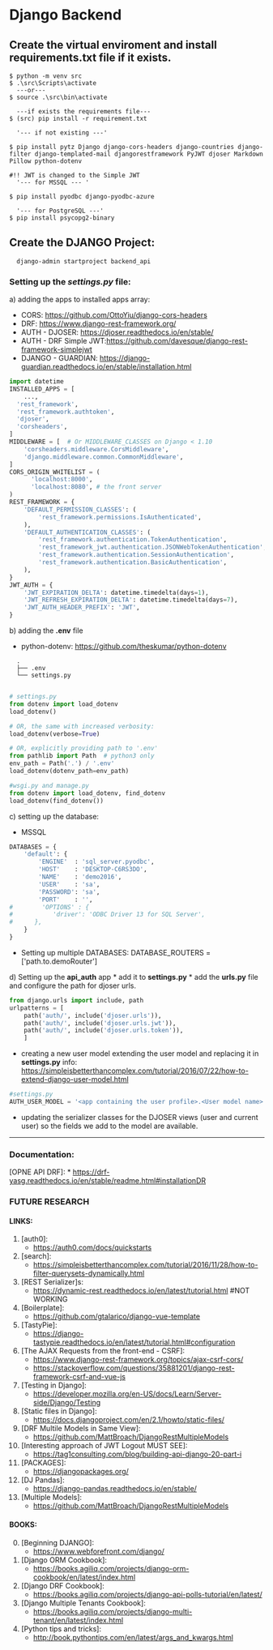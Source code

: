 # Django Backend

## Create the virtual enviroment and install requirements.txt file if it exists.

```shell
$ python -m venv src
$ .\src\Scripts\activate
  ---or---
$ source .\src\bin\activate

  ---if exists the requirements file---
$ (src) pip install -r requirement.txt

  '--- if not existing ---'

$ pip install pytz Django django-cors-headers django-countries django-filter django-templated-mail djangorestframework PyJWT djoser Markdown Pillow python-dotenv

#!! JWT is changed to the Simple JWT
  '--- for MSSQL --- '

$ pip install pyodbc django-pyodbc-azure

  '--- for PostgreSQL ---'
$ pip install psycopg2-binary
```

## Create the DJANGO Project:

```shell
  django-admin startproject backend_api
```

### Setting up the **_settings.py_** file:

a) adding the apps to installed apps array:

- CORS: https://github.com/OttoYiu/django-cors-headers
- DRF: https://www.django-rest-framework.org/
- AUTH - DJOSER: https://djoser.readthedocs.io/en/stable/
- AUTH - DRF Simple JWT:https://github.com/davesque/django-rest-framework-simplejwt
- DJANGO - GUARDIAN: https://django-guardian.readthedocs.io/en/stable/installation.html
```python
import datetime
INSTALLED_APPS = [
    ...,
  'rest_framework',
  'rest_framework.authtoken',
  'djoser',
  'corsheaders',
]
MIDDLEWARE = [  # Or MIDDLEWARE_CLASSES on Django < 1.10
    'corsheaders.middleware.CorsMiddleware',
    'django.middleware.common.CommonMiddleware',
]
CORS_ORIGIN_WHITELIST = (
      'localhost:8000',
      'localhost:8080', # the front server
)
REST_FRAMEWORK = {
    'DEFAULT_PERMISSION_CLASSES': (
        'rest_framework.permissions.IsAuthenticated',
    ),
    'DEFAULT_AUTHENTICATION_CLASSES': (
        'rest_framework.authentication.TokenAuthentication',
        'rest_framework_jwt.authentication.JSONWebTokenAuthentication',
        'rest_framework.authentication.SessionAuthentication',
        'rest_framework.authentication.BasicAuthentication',
    ),
}
JWT_AUTH = {
    'JWT_EXPIRATION_DELTA': datetime.timedelta(days=1),
    'JWT_REFRESH_EXPIRATION_DELTA': datetime.timedelta(days=7),
    'JWT_AUTH_HEADER_PREFIX': 'JWT',
}
```

b) adding the **.env** file

- python-dotenv: https://github.com/theskumar/python-dotenv

```docs
  .
  ├── .env
  └── settings.py
```

```python

# settings.py
from dotenv import load_dotenv
load_dotenv()

# OR, the same with increased verbosity:
load_dotenv(verbose=True)

# OR, explicitly providing path to '.env'
from pathlib import Path  # python3 only
env_path = Path('.') / '.env'
load_dotenv(dotenv_path=env_path)

#wsgi.py and manage.py
from dotenv import load_dotenv, find_dotenv
load_dotenv(find_dotenv())

```

c) setting up the database:

  * MSSQL
```python
DATABASES = {
    'default': {
        'ENGINE'  : 'sql_server.pyodbc',
        'HOST'    : 'DESKTOP-C6RS3DO',
        'NAME'    : 'demo2016',
        'USER'    : 'sa',
        'PASSWORD': 'sa',
        'PORT'    : '',
#        'OPTIONS' : {
#           'driver': 'ODBC Driver 13 for SQL Server',
#      },
    }
}
```

* Setting up multiple DATABASES:
DATABASE_ROUTERS = ['path.to.demoRouter']

d) Setting up the **api_auth** app
	* add it to **settings.py**
	* add the **urls.py** file and configure the path for djoser urls.
	
```python
from django.urls import include, path
urlpatterns = [
    path('auth/', include('djoser.urls')),
    path('auth/', include('djoser.urls.jwt')),
    path('auth/', include('djoser.urls.token')),
    ]
```
  * creating a new user model extending the user model and replacing it in **settings.py**
	 info: https://simpleisbetterthancomplex.com/tutorial/2016/07/22/how-to-extend-django-user-model.html

```python
#settings.py
AUTH_USER_MODEL = '<app containing the user profile>.<User model name>'
```
  * updating the serializer classes for the DJOSER views (user and current user) so the fields we add to the model are 
  available.
---	




### Documentation:
[OPNE API DRF]: 
	* https://drf-yasg.readthedocs.io/en/stable/readme.html#installationDR

### FUTURE RESEARCH

#### LINKS:

1. [auth0]: 
	* https://auth0.com/docs/quickstarts
2. [search]: 
	* https://simpleisbetterthancomplex.com/tutorial/2016/11/28/how-to-filter-querysets-dynamically.html
3. [REST Serializer]s: 
	* https://dynamic-rest.readthedocs.io/en/latest/tutorial.html #NOT WORKING
4. [Boilerplate]: 
	* https://github.com/gtalarico/django-vue-template
5. [TastyPie]: 
	* https://django-tastypie.readthedocs.io/en/latest/tutorial.html#configuration
6. [The AJAX Requests from the front-end - CSRF]:
 	* https://www.django-rest-framework.org/topics/ajax-csrf-cors/
	* https://stackoverflow.com/questions/35881201/django-rest-framework-csrf-and-vue-js
7. [Testing in Django]: 
	* https://developer.mozilla.org/en-US/docs/Learn/Server-side/Django/Testing
8. [Static files in Django]: 
	* https://docs.djangoproject.com/en/2.1/howto/static-files/	
9. [DRF Multile Models in Same View]:
	* https://github.com/MattBroach/DjangoRestMultipleModels
10. [Interesting approach of JWT Logout MUST SEE]:
	* https://tag1consulting.com/blog/building-api-django-20-part-i
11. [PACKAGES]:
	* https://djangopackages.org/
12. [DJ Pandas]:
	* https://django-pandas.readthedocs.io/en/stable/
13. [Multiple Models]:
	* https://github.com/MattBroach/DjangoRestMultipleModels
#### BOOKS: 

0.  [Beginning DJANGO]: 
	* https://www.webforefront.com/django/
1.  [Django ORM Cookbook]: 
	* https://books.agiliq.com/projects/django-orm-cookbook/en/latest/index.html
2.  [Django DRF Cookbook]: 
	* https://books.agiliq.com/projects/django-api-polls-tutorial/en/latest/
3.  [Django Multiple Tenants Cookbook]: 
	* https://books.agiliq.com/projects/django-multi-tenant/en/latest/index.html
4. [Python tips and tricks]:
	* http://book.pythontips.com/en/latest/args_and_kwargs.html
		
